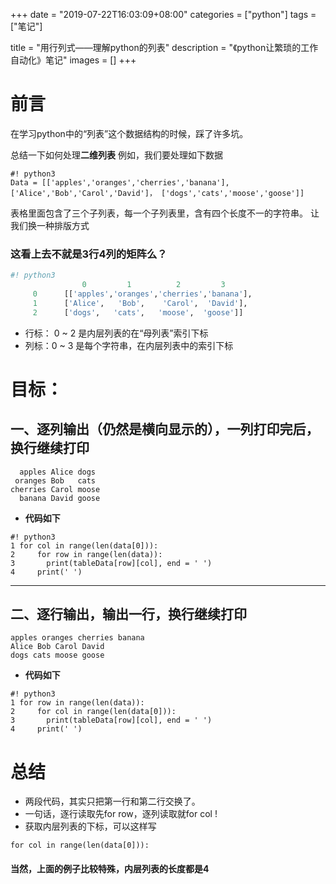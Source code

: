 +++
date = "2019-07-22T16:03:09+08:00"
categories = ["python"]
tags = ["笔记"]


title = "用行列式——理解python的列表"
description = "《python让繁琐的工作自动化》笔记"
images = []
+++

# 前言
在学习python中的“列表”这个数据结构的时候，踩了许多坑。

总结一下如何处理**二维列表**
例如，我们要处理如下数据

``` python3
#! python3
Data = [['apples','oranges','cherries','banana'], ['Alice','Bob','Carol','David']， ['dogs','cats','moose','goose']]
```
表格里面包含了三个子列表，每一个子列表里，含有四个长度不一的字符串。
让我们换一种排版方式
### 这看上去不就是3行4列的矩阵么？
```python
#! python3
                0         1          2         3
     0      [['apples','oranges','cherries','banana'],
     1      ['Alice',   'Bob',    'Carol',  'David'],
     2      ['dogs',   'cats',   'moose',  'goose']]
```
- 行标： 0 ~ 2 是内层列表的在“母列表”索引下标
- 列标：0 ~ 3 是每个字符串，在内层列表中的索引下标


# 目标：
## 一、逐列输出（仍然是横向显示的），一列打印完后，换行继续打印

```
  apples Alice dogs
 oranges Bob   cats
cherries Carol moose
  banana David goose
```
- **代码如下**
```
#! python3
1 for col in range(len(data[0])): 
2	  for row in range(len(data)):
3		print(tableData[row][col], end = ' ')
4	  print(' ')
```
---
## 二、逐行输出，输出一行，换行继续打印

```
apples oranges cherries banana
Alice Bob Carol David
dogs cats moose goose
```

- **代码如下**

```
#! python3
1 for row in range(len(data)): 
2	  for col in range(len(data[0])):
3		print(tableData[row][col], end = ' ')
4	  print(' ')
```

# 总结
- 两段代码，其实只把第一行和第二行交换了。
- 一句话，逐行读取先for row，逐列读取就for col !
- 获取内层列表的下标，可以这样写
```
for col in range(len(data[0])):
```
#### 当然，上面的例子比较特殊，内层列表的长度都是4